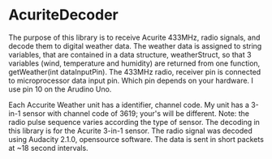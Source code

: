 # AcuriteDecoder
The purpose of this library is to receive Acurite 433MHz, radio signals, and decode them to digital weather data. The weather data is assigned to string variables, that are contained in a data structure, weatherStruct, so that 3 variables (wind, temperature and humidity) are returned from one function, getWeather(int dataInputPin). The 433MHz radio, receiver pin is connected to microprocessor data input pin. Which pin depends on your hardware. I use pin 10 on the Arudino Uno. 

Each Accurite Weather unit has a identifier, channel code. My unit has a 3-in-1 sensor with channel code of 3619; your's will be different. Note: the radio pulse sequence varies according the type of sensor. The decoding in this library is for the Acurite 3-in-1 sensor. The radio signal was decoded using Audacity 2.1.0, opensource software. The data is sent in short packets at ~18 second intervals.
